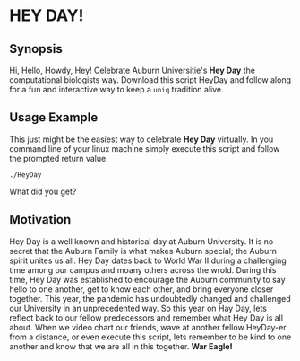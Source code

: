 # HEY DAY!
## Synopsis
Hi, Hello, Howdy, Hey! Celebrate Auburn Universitie's **Hey Day** the computational biologists way. Download this script HeyDay and follow along for a fun and interactive way to keep a `uniq` tradition alive.

## Usage Example
This just might be the easiest way to celebrate **Hey Day** virtually. In you command line of your linux machine simply execute this script and follow the prompted return value.

```Shell
./HeyDay
```
What did you get?

## Motivation
Hey Day is a well known and historical day at Auburn University. It is no secret that the Auburn Family is what makes Auburn special; the Auburn spirit unites us all. Hey Day dates back to World War II during a challenging time among our campus and moany others across the wrold. During this time, Hey Day was established to encourage the Auburn community to say hello to one another, get to know each other, and bring everyone closer together. This year, the pandemic has undoubtedly changed and challenged our University in an unprecedented way. So this year on Hay Day, lets reflect back to our fellow predecessors and remember what Hey Day is all about. When we video chart our friends, wave at another fellow HeyDay-er from a distance, or even execute this script, lets remember to be kind to one another and know that we are all in this together. **War Eagle!** 
